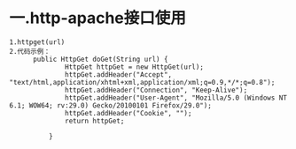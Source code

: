 一.http-apache接口使用
========================
    1.httpget(url)
    2.代码示例：
          public HttpGet doGet(String url) {
                  HttpGet httpGet = new HttpGet(url);
                  httpGet.addHeader("Accept", "text/html,application/xhtml+xml,application/xml;q=0.9,*/*;q=0.8");
                  httpGet.addHeader("Connection", "Keep-Alive");
                  httpGet.addHeader("User-Agent", "Mozilla/5.0 (Windows NT 6.1; WOW64; rv:29.0) Gecko/20100101 Firefox/29.0");
                  httpGet.addHeader("Cookie", "");
                  return httpGet;

              }

